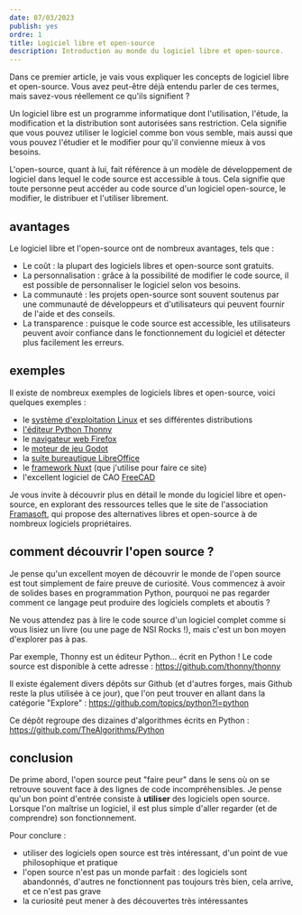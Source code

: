 ```yaml
---
date: 07/03/2023
publish: yes
ordre: 1
title: Logiciel libre et open-source
description: Introduction au monde du logiciel libre et open-source.
---
```

Dans ce premier article, je vais vous expliquer les concepts de logiciel libre et open-source. Vous avez peut-être déjà entendu parler de ces termes, mais savez-vous réellement ce qu'ils signifient ?

Un logiciel libre est un programme informatique dont l'utilisation, l'étude, la modification et la distribution sont autorisées sans restriction. Cela signifie que vous pouvez utiliser le logiciel comme bon vous semble, mais aussi que vous pouvez l'étudier et le modifier pour qu'il convienne mieux à vos besoins.

L'open-source, quant à lui, fait référence à un modèle de développement de logiciel dans lequel le code source est accessible à tous. Cela signifie que toute personne peut accéder au code source d'un logiciel open-source, le modifier, le distribuer et l'utiliser librement.

## avantages
Le logiciel libre et l'open-source ont de nombreux avantages, tels que :

- Le coût : la plupart des logiciels libres et open-source sont gratuits.
- La personnalisation : grâce à la possibilité de modifier le code source, il est possible de personnaliser le logiciel selon vos besoins.
- La communauté : les projets open-source sont souvent soutenus par une communauté de développeurs et d'utilisateurs qui peuvent fournir de l'aide et des conseils.
- La transparence : puisque le code source est accessible, les utilisateurs peuvent avoir confiance dans le fonctionnement du logiciel et détecter plus facilement les erreurs.

## exemples
Il existe de nombreux exemples de logiciels libres et open-source, voici quelques exemples :
- le [système d'exploitation Linux](https://fr.wikipedia.org/wiki/Linux) et ses différentes distributions
- [l'éditeur Python Thonny](https://thonny.org)
- le [navigateur web Firefox](https://www.mozilla.org/fr/firefox/new/)
- le [moteur de jeu Godot](https://godotengine.org)
- la [suite bureautique LibreOffice](https://fr.libreoffice.org/)
- le [framework Nuxt](https://nuxt.com/) (que j'utilise pour faire ce site)
- l'excellent logiciel de CAO [FreeCAD](https://freecad.org)


Je vous invite à découvrir plus en détail le monde du logiciel libre et open-source, en explorant des ressources telles que le site de l'association [Framasoft](https://framasoft.org), qui propose des alternatives libres et open-source à de nombreux logiciels propriétaires.

## comment découvrir l'open source ?
Je pense qu'un excellent moyen de découvrir le monde de l'open source est tout simplement de faire preuve de curiosité. Vous commencez à avoir de solides bases en programmation Python, pourquoi ne pas regarder comment ce langage peut produire des logiciels complets et aboutis ?

Ne vous attendez pas à lire le code source d'un logiciel complet comme si vous lisiez un livre (ou une page de NSI Rocks !), mais c'est un bon moyen d'explorer pas à pas.

Par exemple, Thonny est un éditeur Python... écrit en Python ! Le code source est disponible à cette adresse : https://github.com/thonny/thonny

Il existe également divers dépôts sur Github (et d'autres forges, mais Github reste la plus utilisée à ce jour), que l'on peut trouver en allant dans la catégorie "Explore" : https://github.com/topics/python?l=python

Ce dépôt regroupe des dizaines d'algorithmes écrits en Python : https://github.com/TheAlgorithms/Python

## conclusion
De prime abord, l'open source peut "faire peur" dans le sens où on se retrouve souvent face à des lignes de code incompréhensibles. Je pense qu'un bon point d'entrée consiste à **utiliser** des logiciels open source. Lorsque l'on maîtrise un logiciel, il est plus simple d'aller regarder (et de comprendre) son fonctionnement.

Pour conclure :
- utiliser des logiciels open source est très intéressant, d'un point de vue philosophique et pratique
- l'open source n'est pas un monde parfait : des logiciels sont abandonnés, d'autres ne fonctionnent pas toujours très bien, cela arrive, et ce n'est pas grave
- la curiosité peut mener à des découvertes très intéressantes